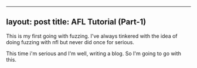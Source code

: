 ------
layout: post
title: AFL Tutorial (Part-1)
------

This is my first going with fuzzing. I've always tinkered with the idea of doing fuzzing with nfl but never did once for serious.

This time i'm serious and I'm well, writing a blog. So I'm going to go with this.

